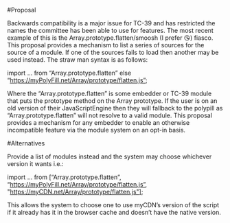 #Proposal

Backwards compatibility is a major issue for TC-39 and has restricted the names the committee has been able to use for features. The most recent example of this is the Array.prototype.flatten/smoosh (I prefer 😘) fiasco. This proposal provides a mechanism to list a series of sources for the source of a module. If one of the sources fails to load then another may be used instead. The straw man syntax is as follows:

import ... from “Array.prototype.flatten” else “https://myPolyFill.net/Array/prototype/flatten.js”;

Where the “Array.prototype.flatten” is some embedder or TC-39 module that puts the prototype method on the Array prototype. If the user is on an old version of their JavaScriptEngine then they will fallback to the polypill as “Array.prototype.flatten” will not resolve to a valid module. This proposal provides a mechanism for any embedder to enable an otherwise incompatible feature via the module system on an opt-in basis.

#Alternatives

Provide a list of modules instead and the system may choose whichever version it wants i.e.:

import ... from [“Array.prototype.flatten”, “https://myPolyFill.net/Array/prototype/flatten.js”, "https://myCDN.net/Array/prototype/flatten.js"];

This allows the system to choose one to use myCDN’s version of the script if it already has it in the browser cache and doesn’t have the native version.

